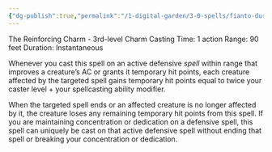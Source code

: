 ```yaml
---
{"dg-publish":true,"permalink":"/1-digital-garden/3-0-spells/fianto-duri/"}
---
```


The Reinforcing Charm - 3rd-level Charm 
Casting Time: 1 action 
Range: 90 feet 
Duration: Instantaneous 

Whenever you cast this spell on an active defensive _spell_ within range that improves a creature’s AC or grants it temporary hit points, each creature affected by the targeted spell gains temporary hit points equal to twice your caster level + your spellcasting ability modifier. 

When the targeted spell ends or an affected creature is no longer affected by it, the creature loses any remaining temporary hit points from this spell. If you are maintaining concentration or dedication on a defensive spell, this spell can uniquely be cast on that active defensive spell without ending that spell or breaking your concentration or dedication.